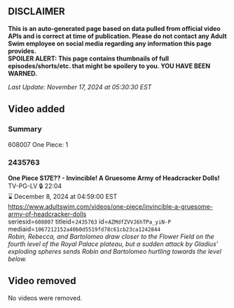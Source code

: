 ## DISCLAIMER
**This is an auto-generated page based on data pulled from official video APIs and is correct at time of publication. Please do not contact any Adult Swim employee on social media regarding any information this page provides.**  
**SPOILER ALERT: This page contains thumbnails of full episodes/shorts/etc. that might be spoilery to you. YOU HAVE BEEN WARNED.**  

_Last Update: November 17, 2024 at 05:30:30 EST_
## Video added
### Summary
608007 One Piece: 1  
### 2435763
**One Piece S17E?? - Invincible! A Gruesome Army of Headcracker Dolls!**  
TV-PG-LV 🔒 22:04  
⌛ December 8, 2024 at 04:59:00 EST  
https://www.adultswim.com/videos/one-piece/invincible-a-gruesome-army-of-headcracker-dolls  
seriesid=`608007` titleid=`2435763` id=`AZMdfZVVJ6hTPa_yiN-P` mediaid=`1067212152a40b0d5519fd78c61cb23ca1242844`  
_Robin, Rebecca, and Bartolomeo draw closer to the Flower Field on the fourth level of the Royal Palace plateau, but a sudden attack by Gladius' exploding spheres sends Robin and Bartolomeo hurtling towards the level below._  
## Video removed
No videos were removed.  
